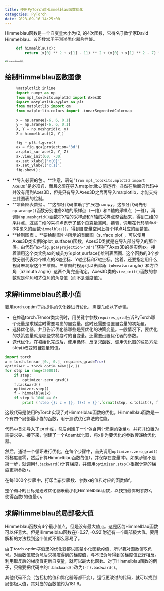 ```yaml
---
title: 使用PyTorch对Himmelblau函数优化
categories: PyTorch
date: 2023-09-16 14:25:00
---
```


Himmelblau函数是一个自变量大小为(2,)的4次函数，它得名于数学家David Himmelblau。该函数常用于测试优化器的性能。

```python
     def himmelblau(x):
         return (x[0] ** 2 + x[1] - 11) ** 2 + (x[0] + x[1] ** 2 - 7) ** 2
```

<img src="/images/image-20230916150428749.png" alt="Himmelblau函数" style="zoom:50%;" />

## 绘制Himmelblau函数图像

```python
     %matplotlib inline
     import numpy as np
     from mpl_toolkits.mplot3d import Axes3D
     import matplotlib.pyplot as plt
     from matplotlib import cm
     from matplotlib.colors import LinearSegmentedColormap
     
     x = np.arange(-6, 6, 0.1)
     y = np.arange(-6, 6, 0.1)
     X, Y = np.meshgrid(x, y)
     Z = himmelblau([X, Y])
     
     fig = plt.figure()
     ax = fig.gca(projection='3d')
     ax.plot_surface(X, Y, Z)
     ax.view_init(60, -30)
     ax.set_xlabel('x[0]')
     ax.set_ylabel('x[1]')
     fig.show();
```

- **导入必要的包 。**注意，语句“`from mpl_toolkits.mplot3d import Axes3D`”是必须的，而且必须在导入matplotlib之前运行。虽然在后面的代码中并没有用到Axes3D，但是只有导入Axes3D之后再导入matplotlib，才能支持三维图表的绘制。
- **准备图表数据 。**这部分代码借助了扩展包numpy。这部分代码先用`np.arange()`函数分别准备X轴的采样点（一维）和Y轴的采样点（一维），再调用`np.meshgrid()`函数将X轴的采样点和Y轴的采样点整合起来，得到二维的采样点。这些二维的采样点表示了整个自变量空间。接着，调用在代码清单4-3中定义的函数`himmelblau()`，得到自变量空间上每个样点对应的函数值。
- **绘制图表 。**要绘制图4-4所示的表面图（surface plot），可以使用Axes3D类实例的plot_surface()函数。Axes3D类就是在导入部分导入的那个类。由代码“`ax=fig.gca(projection='3d')`”获得了Axes3D的类实例ax。接着调用这个类实例ax的成员方法plot_surface()绘制表面图。这个函数的3个参数分别代表每个样点的X轴坐标、Y轴坐标和Z轴坐标。接着，还要指定用什么视角来观察这个三维图。三维图的视角可以由仰角（elevation angle）和方位角（azimuth angle）这两个角完全确定。Axes3D类的`view_init()`函数的参数就是仰角和方位角的角度值（而不是弧度值）。

## 求解Himmelblau的最小值

要用torch.optim子包提供的优化器进行优化，需要完成以下步骤。

- 在构造torch.Tensor类实例时，用关键字参数`requires_grad`告诉PyTorch哪个张量是求梯度时需要考虑的自变量。这时还需要设置自变量的初始值。
- 选择优化器，并且告诉优化器哪些是要优化的决策变量。一般情况下，要优化的决策变量就是哪些求梯度时的自变量。还需要设置优化器的参数。
- 迭代优化。在初始化完成后，使用循环，反复求函数、调用优化器的成员方法step()改变的自变量的值。

```python
import torch
x = torch.tensor([0., 0.], requires_grad=True)
optimizer = torch.optim.Adam([x,])
for step in range(20001):
    if step:
        optimizer.zero_grad()
    f.backward()
    optimizer.step()
    f = himmelblau(x)
    if step % 1000 == 0:
        print ('step {}: x = {}, f(x) = {}'.format(step, x.tolist(), f))
```

这段代码是使用PyTorch实现了对Himmelblau函数的优化。Himmelblau函数是一个有四个局部最小值的函数，用于测试优化算法的性能。

代码中首先导入了torch库，然后创建了一个包含两个元素的张量x，并将其设置为需要求导。接下来，创建了一个Adam优化器，将x作为要优化的参数传递给优化器。

然后，通过一个循环进行优化。在每个步骤中，首先调用`optimizer.zero_grad()`将梯度置零，然后计算Himmelblau函数的值f，并保存在变量f中。如果步骤不是第一步，就调用`f.backward()`计算梯度，并调用`optimizer.step()`根据计算的梯度更新参数x。

在每1000个步骤中，打印当前步骤数、参数x的值和对应的函数值f。

整个循环的目标是通过优化器来最小化Himmelblau函数，以找到最优的参数x，使得函数f的值最小。

## 求解Himmelblau的局部极大值

Himmelblau函数有4个最小值点，但是没有最大值点。这是因为Himmelblau函数可以任意大。但是Himmelblau函数在(-0.27, -0.92)附近有一个局部极大值。要用解析的方法找到这个值就不那么容易了。

由于torch.optim子包里的优化器都试图最小化函数的值，所以要对函数值取负号。对函数值取负号后求梯度得到的梯度值，与不取负号得到的梯度值正好相反。利用取反后的梯度值更新自变量，就可以最大化函数。对于Himmelblau函数的例子，只需要把代码中的`f.backward()`改为`(-f).backward()`。

其他代码不变（包括初始值和优化器等都不变）。运行更改过的代码，就可以找到局部极大值，其对应的函数值约为181.6。